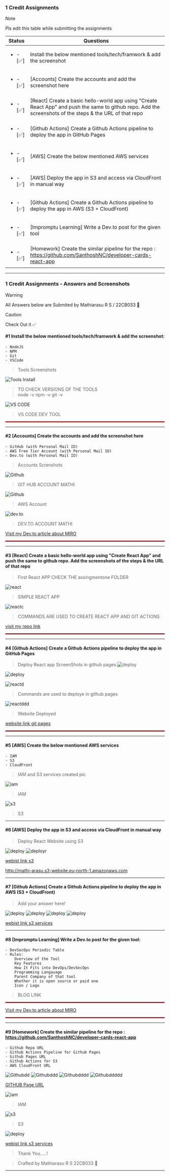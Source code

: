 ### 1 Credit Assignments

> [!NOTE]
> Pls edit this table while submitting the assignments

| Status         | Questions     | 
|----------------|---------------|
| <ul><li>- [✅] </li></ul> | Install the below mentioned tools/tech/framwork & add the screenshot |
| <ul><li>- [✅] </li></ul> | [Accounts] Create the accounts and add the screenshot here |
| <ul><li>- [✅] </li></ul> | [React] Create a basic hello-world app using "Create React App" and push the same to github repo. Add the screenshots of the steps & the URL of that repo |
| <ul><li>- [✅] </li></ul> | [Github Actions] Create a Github Actions pipeline to deploy the app in GitHub Pages |
| <ul><li>- [✅] </li></ul> | [AWS] Create the below mentioned AWS services |
| <ul><li>- [✅] </li></ul> | [AWS] Deploy the app in S3 and access via CloudFront in manual way  |
| <ul><li>- [✅] </li></ul> | [Github Actions] Create a Github Actions pipeline to deploy the app in AWS (S3 + CloudFront)  |
| <ul><li>- [✅] </li></ul> | [Impromptu Learning] Write a Dev.to post for the given tool  |
| <ul><li>- [✅] </li></ul> | [Homework] Create the similar pipeline for the repo : https://github.com/SanthoshNC/developer-cards-react-app  |

***

### 1 Credit Assignments - Answers and Screenshots

> [!WARNING]
> All Answers below are Submited by Mathiarasu R S / 22CB033 🎯

> [!CAUTION]
> Check Out it ✅

#### #1 Install the below mentioned tools/tech/framwork & add the screenshot:
	- NodeJS 
	- NPM 
	- Git
	- VSCode
	
> Tools Screenshots

![Tools Install](assets/tools.png)
> TO CHECK VERSIONS OF THE TOOLS  
> node -v
> npm -v
> git -v

![VS CODE](assets/vs.png)
>VS CODE DEV TOOL


<hr style="border: 1px solid red;">

***


#### #2 [Accounts] Create the accounts and add the screenshot here
	- GitHub (with Personal Mail ID)
	- AWS Free Tier Account (with Personal Mail ID)
	- Dev.to (with Personal Mail ID)

> Accounts Screnshots


![Github](assets/git_ac.png)
>GIT HUB ACCOUNT MATHI

![Github](assets/aws.png)
>AWS Account 

![dev.to](assets/devto.png)
>DEV.TO ACCOUNT MATHI

[Visit my Dev.to article about MIRO ](https://dev.to/mathiarasu/miro-kbk)


<hr style="border: 1px solid red;">


***

#### #3 [React] Create a basic hello-world app using "Create React App" and push the same to github repo. Add the screenshots of the steps & the URL of that repo

> First React APP 
> CHECK THE assingmentone FOLDER
> 
![react](assets/hellor.png)
>SIMPLE REACT APP

![reactc](assets/hellocom.png)
>COMMANDS ARE USED TO CREATE REACT APP AND GIT ACTIONS 

[visit my repo link](https://github.com/Mathiarasu05/KPR-Assignments-1Credit)

<hr style="border: 1px solid red;">


***

#### #4 [Github Actions] Create a Github Actions pipeline to deploy the app in GitHub Pages


> Deploy React app ScreenShots in github pages 
![deploy](assets/yml2.png)
> 
![deploy](assets/yml1.jpg)

![reactd](assets/gitpage.png)
> Commands are used to deploye in github pages

![reactddd](assets/dep.png)
>Website Deployed 

[website link git pages ](https://mathiarasu05.github.io/22CB033-Mathiarasu/)


<hr style="border: 1px solid red;">

***

#### #5 [AWS] Create the below mentioned AWS services
	- IAM
	- S3
	- CloudFront
> IAM and S3 services created pic

![iam](assets/iam.png)
>IAM

![s3](assets/s3.png)
>S3 

***

#### #6 [AWS] Deploy the app in S3 and access via CloudFront in manual way
> Deploy React Website using S3 

![deploy](assets/dep.png)
![deployr](assets/deppic.png)

[webist link s3 ](http://mathi-arasu.s3-website.eu-north-1.amazonaws.com)

http://mathi-arasu.s3-website.eu-north-1.amazonaws.com

***

#### #7 [Github Actions] Create a Github Actions pipeline to deploy the app in AWS (S3 + CloudFront)
> Add your answer here!

![deploy](assets/yml2.png)
![deploy](assets/yml1.jpg)
![deploy](assets/home1.png)
![deploy](assets/home2.png)

[webist link s3 services ](http://mathi-arasu.s3-website.eu-north-1.amazonaws.com)


***

#### #8 [Impromptu Learning] Write a Dev.to post for the given tool:
	- DevSecOps Periodic Table
	- Rules:
		Overview of the Tool
		Key Features
		How It Fits into DevOps/DevSecOps
		Programming Langauage
		Parent Company of that tool
		Whether it is open source or paid one
		Icon / Logo
> BLOG LINK 
<hr style="border: 1px solid red;">

[Visit my Dev.to article about MIRO ](https://dev.to/mathiarasu/miro-kbk)

<hr style="border: 1px solid red;">

***

#### #9 [Homework] Create the similar pipeline for the repo : https://github.com/SanthoshNC/developer-cards-react-app
	- Github Repo URL
	- Github Actions Pipeline for Github Pages
	- Github Pages URL
 	- Github Actions for S3
 	- AWS CloudFront URL
> 
![Githubdd](assets/home1.png)
![Githubddd](assets/home2.png)
![Githubdddd](assets/home3.png)
![Githubddddd](assets/home4.png)


[GITHUB Page URL ](https://mathiarasu05.github.io/developer-cards-react-app/)

![iam](assets/iam.png)
>IAM

![s3](assets/s3.png)
>S3 


![deploy](assets/dep.png)


[webist link s3 services ](http://mathi-arasu.s3-website.eu-north-1.amazonaws.com)


>Thank You.....!


>Crafted by Mathiarasu R S 22CB033 🎯

***
